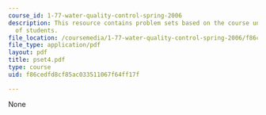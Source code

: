 ```yaml
---
course_id: 1-77-water-quality-control-spring-2006
description: This resource contains problem sets based on the course understanding
  of students.
file_location: /coursemedia/1-77-water-quality-control-spring-2006/f86cedfd8cf85ac033511067f64ff17f_pset4.pdf
file_type: application/pdf
layout: pdf
title: pset4.pdf
type: course
uid: f86cedfd8cf85ac033511067f64ff17f

---
```

None